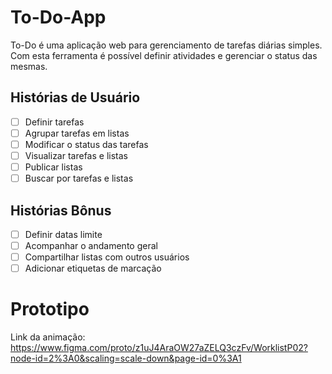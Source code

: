# To-Do-App
To-Do é uma aplicação web para gerenciamento de tarefas diárias simples. Com esta ferramenta é possível definir atividades e gerenciar o status das mesmas.

## Histórias de Usuário

- [ ] Definir tarefas
- [ ] Agrupar tarefas em listas
- [ ] Modificar o status das tarefas
- [ ] Visualizar tarefas e listas
- [ ] Publicar listas
- [ ] Buscar por tarefas e listas

## Histórias Bônus

- [ ] Definir datas limite
- [ ] Acompanhar o andamento geral
- [ ] Compartilhar listas com outros usuários
- [ ] Adicionar etiquetas de marcação

# Prototipo
Link da animação: https://www.figma.com/proto/z1uJ4AraOW27aZELQ3czFv/WorklistP02?node-id=2%3A0&scaling=scale-down&page-id=0%3A1

